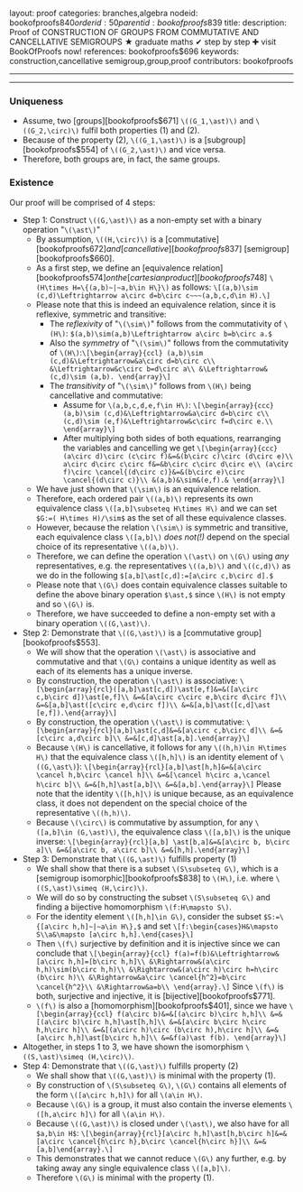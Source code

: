 layout: proof
categories: branches,algebra
nodeid: bookofproofs$840
orderid: 50
parentid: bookofproofs$839
title: 
description:  Proof of CONSTRUCTION OF GROUPS FROM COMMUTATIVE AND CANCELLATIVE SEMIGROUPS &#9733; graduate maths &#10004; step by step &#10010; visit BookOfProofs now!
references: bookofproofs$696
keywords: construction,cancellative semigroup,group,proof
contributors: bookofproofs

---


---

### Uniqueness

* Assume, two [groups][bookofproofs$671] `\((G_1,\ast)\)` and `\((G_2,\circ)\)` fulfil both properties (1) and (2).
* Because of the property (2), `\((G_1,\ast)\)` is a [subgroup][bookofproofs$554] of `\((G_2,\ast)\)` and vice versa. 
* Therefore, both groups are, in fact, the same groups.

### Existence

Our proof will be comprised of 4 steps:

* Step 1: Construct `\((G,\ast)\)` as a non-empty set with a binary operation "`\(\ast\)`"
   * By assumption, `\((H,\circ)\)` is a [commutative][bookofproofs$672] and [cancellative][bookofproofs$837] [semigroup][bookofproofs$660].
   * As a first step, we define an [equivalence relation][bookofproofs$574] on the [cartesian product][bookofproofs$748] `\(H\times H=\{(a,b)~|~a,b\in H\}\)` as follows:
`\[(a,b)\sim (c,d)\Leftrightarrow a\circ d=b\circ c~~~(a,b,c,d\in H).\]`
   * Please note that this is indeed an equivalence relation, since it is reflexive, symmetric and transitive:
      * The _reflexivity_ of "`\(\sim\)`" follows from the commutativity of `\(H\)`: `$(a,b)\sim(a,b)\Leftrightarrow a\circ b=b\circ a.$`
      * Also the _symmetry_ of "`\(\sim\)`" follows from the commutativity of `\(H\)`:`\[\begin{array}{ccl}
(a,b)\sim (c,d)&\Leftrightarrow&a\circ d=b\circ c\\
&\Leftrightarrow&c\circ b=d\circ a\\
&\Leftrightarrow&(c,d)\sim (a,b).
\end{array}\]`
      * The _transitivity_ of  "`\(\sim\)`" follows from `\(H\)` being cancellative and commutative:
         * Assume for `\(a,b,c,d,e,f\in H\)`:
`\[\begin{array}{ccc}
(a,b)\sim (c,d)&\Leftrightarrow&a\circ d=b\circ c\\
(c,d)\sim (e,f)&\Leftrightarrow&c\circ f=d\circ e.\\
\end{array}\]`
         * After multiplying both sides of both equations, rearranging the variables and cancelling we get
`\[\begin{array}{ccc}
(a\circ d)\circ (c\circ f)&=&(b\circ c)\circ (d\circ e)\\
a\circ d\circ c\circ f&=&b\circ c\circ d\circ e\\
(a\circ f)\circ \cancel{(d\circ c)}&=&(b\circ e)\circ \cancel{(d\circ c)}\\
&(a,b)&\sim&(e,f).&
\end{array}\]`
   * We have just shown that `\(\sim\)` is an equivalence relation. 
   * Therefore, each ordered pair `\((a,b)\)` represents its own equivalence class `\([a,b]\subseteq H\times H\)` and we can set `$G:=( H\times H)/\sim$` as the set of all these equivalence classes. 
   * However, because the relation `\(\sim\)` is symmetric and transitive, each equivalence class `\([a,b]\)` _does not(!)_ depend on the special choice of its representative `\((a,b)\)`. 
   * Therefore, we can define the operation `\(\ast\)` on `\(G\)` using _any_ representatives, e.g. the representatives `\((a,b)\)` and `\((c,d)\)` as we do in the following `$[a,b]\ast[c,d]:=[a\circ c,b\circ d].$`
   * Please note that `\(G\)` does contain equivalence classes suitable to define the above binary operation `$\ast,$` since `\(H\)` is not empty and so `\(G\)` is. 
   * Therefore, we have succeeded to define a non-empty set with a binary operation `\((G,\ast)\)`.
* Step 2: Demonstrate that `\((G,\ast)\)` is a [commutative group][bookofproofs$553].
   * We will show that the operation `\(\ast\)` is associative and commutative and that `\(G\)` contains a unique identity as well as each of its elements has a unique inverse. 
   * By construction, the operation `\(\ast\)` is associative:
`\[\begin{array}{rcl}([a,b]\ast[c,d])\ast[e,f]&=&([a\circ c,b\circ d])\ast[e,f]\\
&=&[a\circ c\circ e,b\circ d\circ f]\\
&=&[a,b]\ast([c\circ e,d\circ f])\\
&=&[a,b]\ast([c,d]\ast [e,f]).\end{array}\]`
   * By construction, the operation `\(\ast\)` is commutative:
`\[\begin{array}{rcl}[a,b]\ast[c,d]&=&[a\circ c,b\circ d]\\
&=&[c\circ a,d\circ b]\\
&=&[c,d]\ast[a,b].\end{array}\]`
   * Because `\(H\)` is cancellative, it follows for any `\((h,h)\in H\times H\)` that the equivalence class `\([h,h]\)` is an identity element of `\((G,\ast\)`):
`\[\begin{array}{rcl}[a,b]\ast[h,h]&=&[a\circ \cancel h,b\circ \cancel h]\\
&=&[\cancel h\circ a,\cancel h\circ b]\\
&=&[h,h]\ast[a,b]\\
&=&[a,b].\end{array}\]`
Please note that the identity `\([h,h]\)` is unique because, as an equivalence class, it does not dependent on the special choice of the representative `\((h,h)\)`.
   * Because `\(\circ\)` is commutative by assumption, for any `\([a,b]\in (G,\ast)\)`, the equivalence class `\([a,b]\)` is the unique inverse:
`\[\begin{array}{rcl}[a,b] \ast[b,a]&=&[a\circ b, b\circ a]\\
&=&[a\circ b, a\circ b]\\
&=&[h,h].\end{array}\]`
* Step 3: Demonstrate that `\((G,\ast)\)` fulfills property (1)
   * We shall show that there is a subset `\(S\subseteq G\)`, which is a [semigroup isomorphic][bookofproofs$838] to `\(H\)`, i.e. where `\((S,\ast)\simeq (H,\circ)\)`. 
   * We will do so by constructing the subset `\(S\subseteq G\)` and finding a bijective homomorphism `\(f:H\mapsto S\)`.
   * For the identity element `\([h,h]\in G\)`, consider the subset `$S:=\{[a\circ h,h]~|~a\in H\},$` and set `\[f:\begin{cases}H&\mapsto S\\a&\mapsto [a\circ h,h].\end{cases}\]`
   * Then `\(f\)` surjective by definition and it is injective since we can conclude that 
`\[\begin{array}{ccl}
f(a)=f(b)&\Leftrightarrow&[a\circ h,h]=[b\circ h,h]\\
&\Rightarrow&(a\circ h,h)\sim(b\circ h,h)\\
&\Rightarrow&(a\circ h)\circ h=h\circ (b\circ h)\\
&\Rightarrow&a\circ \cancel{h^2}=b\circ \cancel{h^2}\\
&\Rightarrow&a=b\\
\end{array}.\]`
Since `\(f\)` is both, surjective and injective, it is [bijective][bookofproofs$771].
   * `\(f\)` is also a [homomorphism][bookofproofs$401], since we have
`\[\begin{array}{ccl}
f(a\circ b)&=&[(a\circ b)\circ h,h]\\
&=&[(a\circ b)\circ h,h]\ast[h,h]\\
&=&[a\circ b\circ h\circ h,h\circ h]\\
&=&[(a\circ h)\circ (b\circ h),h\circ h]\\
&=&[a\circ h,h]\ast[b\circ h,h]\\
&=&f(a)\ast f(b).
\end{array}\]`
* Altogether, in steps 1 to 3, we have shown the isomorphism `\((S,\ast)\simeq (H,\circ)\)`.
* Step 4: Demonstrate that `\((G,\ast)\)` fulfills property (2)
   * We shall show that `\((G,\ast)\)` is minimal with the property (1). 
   * By construction of `\(S\subseteq G\)`, `\(G\)` contains all elements of the form `\([a\circ h,h]\)` for all `\(a\in H\)`. 
   * Because `\(G\)` is a group, it must also contain the inverse elements `\([h,a\circ h]\)` for all `\(a\in H\)`. 
   * Because `\((G,\ast)\)` is closed under `\(\ast\)`, we also have for all `$a,b\in H$`:
`\[\begin{array}{rcl}[a\circ h,h]\ast[h,b\circ h]&=&[a\circ \cancel{h\circ h},b\circ \cancel{h\circ h}]\\
&=&[a,b]\end{array}.\]`
   * This demonstrates that we cannot reduce `\(G\)` any further, e.g. by taking away any single equivalence class `\([a,b]\)`. 
   * Therefore `\(G\)` is minimal with the property (1).
